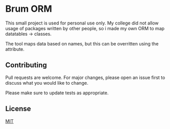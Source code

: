 # Brum ORM

This small project is used for personal use only. My college did not allow usage of packages written by other people, so i made my own ORM to map datatables -> classes.

The tool maps data based on names, but this can be overritten using the attribute.

## Contributing
Pull requests are welcome. For major changes, please open an issue first to discuss what you would like to change.

Please make sure to update tests as appropriate.

## License
[MIT](https://choosealicense.com/licenses/mit/)